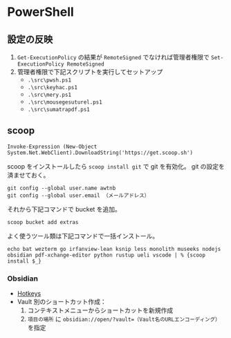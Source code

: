 # PowerShell

## 設定の反映

1. `Get-ExecutionPolicy` の結果が `RemoteSigned` でなければ管理者権限で `Set-ExecutionPolicy RemoteSigned`
1. 管理者権限で下記スクリプトを実行してセットアップ
    + `.\src\pwsh.ps1`
    + `.\src\keyhac.ps1`
    + `.\src\mery.ps1`
    + `.\src\mousegesuturel.ps1`
    + `.\src\sumatrapdf.ps1`

## scoop

```
Invoke-Expression (New-Object System.Net.WebClient).DownloadString('https://get.scoop.sh')
```

scoop をインストールしたら `scoop install git` で git を有効化。
git の設定を済ませておく。

```
git config --global user.name awtnb
git config --global user.email （メールアドレス）
```


それから下記コマンドで bucket を追加。

```
scoop bucket add extras
```


よく使うツール類は下記コマンドで一括インストール。

```
echo bat wezterm go irfanview-lean ksnip less monolith museeks nodejs obsidian pdf-xchange-editor python rustup ueli vscode | % {scoop install $_}
```

### Obsidian

+ [Hotkeys](./obsidian/hotkeys.json)
+ Vault 別のショートカット作成：
    1. コンテキストメニューからショートカットを新規作成
    1. `項目の場所` に `obsidian://open/?vault=（Vault名のURLエンコーディング）` を指定